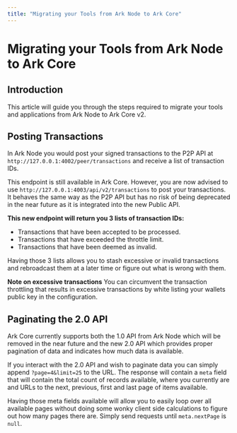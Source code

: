 ```yaml
---
title: "Migrating your Tools from Ark Node to Ark Core"
---
```


# Migrating your Tools from Ark Node to Ark Core

## Introduction

This article will guide you through the steps required to migrate your tools and applications from Ark Node to Ark Core v2.

## Posting Transactions

In Ark Node you would post your signed transactions to the P2P API at `http://127.0.0.1:4002/peer/transactions` and receive a list of transaction IDs.

This endpoint is still available in Ark Core. However, you are now advised to use `http://127.0.0.1:4003/api/v2/transactions` to post your transactions. It behaves the same way as the P2P API but has no risk of being deprecated in the near future as it is integrated into the new Public API.

**This new endpoint will return you 3 lists of transaction IDs:**
- Transactions that have been accepted to be processed.
- Transactions that have exceeded the throttle limit.
- Transactions that have been deemed as invalid.

Having those 3 lists allows you to stash excessive or invalid transactions and rebroadcast them at a later time or figure out what is wrong with them.

**Note on excessive transactions**
You can circumvent the transaction throttling that results in excessive transactions by white listing your wallets public key in the configuration.

## Paginating the 2.0 API

Ark Core currently supports both the 1.0 API from Ark Node which will be removed in the near future and the new 2.0 API which provides proper pagination of data and indicates how much data is available.

If you interact with the 2.0 API and wish to paginate data you can simply append `?page=4&limit=25` to the URL. The response will contain a `meta` field that will contain the total count of records available, where you currently are and URLs to the next, previous, first and last page of items available.

Having those meta fields available will allow you to easily loop over all available pages without doing some wonky client side calculations to figure out how many pages there are. Simply send requests until `meta.nextPage` is `null`.
